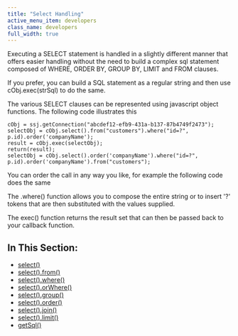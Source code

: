 ```yaml
---
title: "Select Handling"
active_menu_item: developers
class_name: developers
full_width: true
---
```



Executing a SELECT statement is handled in a slightly different manner that offers easier handling without the need to build a complex sql statement composed of WHERE, ORDER BY, GROUP BY, LIMIT and FROM clauses.

If you prefer, you can build a SQL statement as a regular string and then use cObj.exec(strSql) to do the same.

The various SELECT clauses can be represented using javascript object functions. The following code illustrates this

    cObj = ssj.getConnection("abcdef12-efb9-431a-b137-87b4749f2473");
    selectObj = cObj.select().from("customers").where("id=?", p.id).order('companyName');
    result = cObj.exec(selectObj);
    return(result);
    selectObj = cObj.select().order('companyName').where("id=?", p.id).order('companyName').from("customers");
     
   

You can order the call in any way you like, for example the following code does the same

The .where() function allows you to compose the entire string or to insert '?' tokens that are then substituted with the values supplied.

The exec() function returns the result set that can then be passed back to your callback function.

## In This Section:

 - [select()](/developers/documentation/scripting-apis/server-side-api/ssj-object/database/select-handling/select)
 - [select().from()](/developers/documentation/scripting-apis/server-side-api/ssj-object/database/select-handling/select-from)
 - [select().where()](/developers/documentation/scripting-apis/server-side-api/ssj-object/database/select-handling/select-where)
 - [select().orWhere()](/developers/documentation/scripting-apis/server-side-api/ssj-object/database/select-handling/orwhere)
 - [select().group()](/developers/documentation/scripting-apis/server-side-api/ssj-object/database/select-handling/select-group)
 - [select().order()](/developers/documentation/scripting-apis/server-side-api/ssj-object/database/select-handling/select-order)
 - [select().join()](/developers/documentation/scripting-apis/server-side-api/ssj-object/database/select-handling/select-join)
 - [select().limit()](/developers/documentation/scripting-apis/server-side-api/ssj-object/database/select-handling/select-limit)
 - [getSql()](/developers/documentation/scripting-apis/server-side-api/ssj-object/database/select-handling/getsql)
